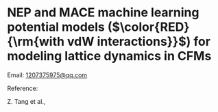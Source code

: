# NEP and MACE machine learning potential models ($\color{RED}{\rm{with vdW interactions}}$) for modeling lattice dynamics in CFMs

Email: 1207375975@qq.com

Reference:

Z. Tang et al.,  [ ]( )
